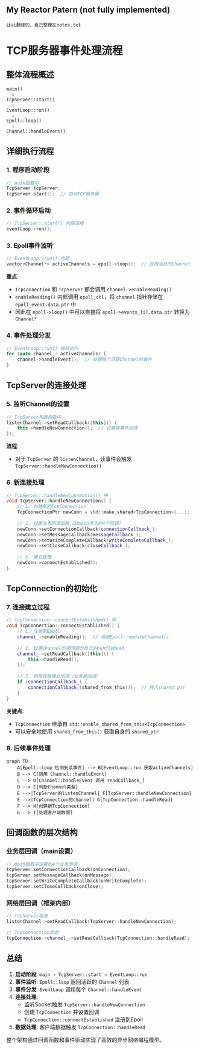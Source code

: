 ## My Reactor Patern (not fully implemented)


```
让ai翻译的，自己整理在notes.txt
```

# TCP服务器事件处理流程

## 整体流程概述

```
main() 
  ↓
TcpServer::start() 
  ↓
EventLoop::run() 
  ↓
Epoll::loop() 
  ↓
Channel::handleEvent()
```

## 详细执行流程

### 1. 程序启动阶段

```cpp
// main函数中
TcpServer tcpServer;
tcpServer.start();  // 启动TCP服务器
```

### 2. 事件循环启动

```cpp
// TcpServer::start() 内部调用
eventLoop->run();
```

### 3. Epoll事件监听

```cpp
// EventLoop::run() 内部
vector<Channel*> activeChannels = epoll->loop();  // 获取活跃的Channel
```

**重点**: 
- `TcpConnection` 和 `TcpServer` 都会调用 `channel->enableReading()`
- `enableReading()` 内部调用 `epoll_ctl`，将 `channel` 指针存储在 `epoll_event.data.ptr` 中
- 因此在 `epoll->loop()` 中可以直接将 `epoll->events_[i].data.ptr` 转换为 `Channel*`

### 4. 事件处理分发

```cpp
// EventLoop::run() 继续执行
for (auto channel : activeChannels) {
    channel->handleEvent();  // 处理每个活跃Channel的事件
}
```

## TcpServer的连接处理

### 5. 监听Channel的设置

```cpp
// TcpServer构造函数中
listenChannel->setReadCallback([this]() {
    this->handleNewConnection();  // 设置读事件回调
});
```

**流程**:
- 对于 `TcpServer` 的 `listenChannel`，读事件会触发 `TcpServer::handleNewConnection()`

### 6. 新连接处理

```cpp
// TcpServer::handleNewConnection() 中
void TcpServer::handleNewConnection() {
    // 1. 创建新的TcpConnection
    TcpConnectionPtr newConn = std::make_shared<TcpConnection>(...);
    
    // 2. 设置业务回调函数（从main传入的4个回调）
    newConn->setConnectionCallback(connectionCallback_);
    newConn->setMessageCallback(messageCallback_);
    newConn->setWriteCompleteCallback(writeCompleteCallback_);
    newConn->setCloseCallback(closeCallback_);
    
    // 3. 建立连接
    newConn->connectEstablished();
}
```

## TcpConnection的初始化

### 7. 连接建立过程

```cpp
// TcpConnection::connectEstablished() 中
void TcpConnection::connectEstablished() {
    // 1. 注册到Epoll
    channel_->enableReading();  // 调用Epoll::updateChannel()
    
    // 2. 设置Channel的读回调为自己的handleRead
    channel_->setReadCallback([this]() {
        this->handleRead();
    });
    
    // 3. 调用连接建立回调（业务层回调）
    if (connectionCallback_) {
        connectionCallback_(shared_from_this());  // 传入shared_ptr
    }
}
```

**关键点**:
- `TcpConnection` 继承自 `std::enable_shared_from_this<TcpConnection>`
- 可以安全地使用 `shared_from_this()` 获取自身的 `shared_ptr`

### 8. 后续事件处理

```mermaid
graph TD
    A[Epoll::loop 检测到读事件] --> B[EventLoop::run 获取activeChannels]
    B --> C[调用 Channel::handleEvent]
    C --> D[Channel::handleEvent 调用 readCallback_]
    D --> E{判断Channel类型}
    E -->|TcpServer的listenChannel| F[TcpServer::handleNewConnection]
    E -->|TcpConnection的channel| G[TcpConnection::handleRead]
    F --> H[创建新TcpConnection]
    G --> I[处理客户端数据]
```

## 回调函数的层次结构

### 业务层回调（main设置）
```cpp
// main函数中设置的4个业务回调
tcpServer.setConnectionCallback(onConnection);
tcpServer.setMessageCallback(onMessage);
tcpServer.setWriteCompleteCallback(onWriteComplete);
tcpServer.setCloseCallback(onClose);
```

### 网络层回调（框架内部）
```cpp
// TcpServer层面
listenChannel->setReadCallback(TcpServer::handleNewConnection);

// TcpConnection层面  
tcpConnection->channel_->setReadCallback(TcpConnection::handleRead);
```

## 总结

1. **启动阶段**: `main → TcpServer::start → EventLoop::run`
2. **事件监听**: `Epoll::loop` 返回活跃的 `Channel` 列表
3. **事件分发**: `EventLoop` 调用每个 `Channel::handleEvent`
4. **连接处理**: 
   - 监听Socket触发 `TcpServer::handleNewConnection`
   - 创建 `TcpConnection` 并设置回调
   - `TcpConnection::connectEstablished` 注册到Epoll
5. **数据处理**: 客户端数据触发 `TcpConnection::handleRead`

整个架构通过回调函数和事件驱动实现了高效的异步网络编程模型。